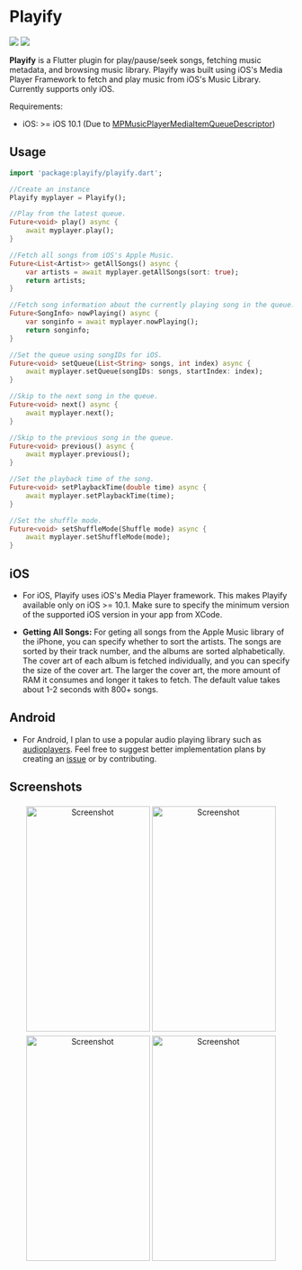 # Playify

![](https://badgen.net/pub/v/playify) ![](https://badgen.net/pub/flutter-platform/playify)

<b>Playify</b> is a Flutter plugin for play/pause/seek songs, fetching music metadata, and browsing music library. Playify was built using iOS's Media Player Framework to fetch and play music from iOS's Music Library. Currently supports only iOS.

Requirements: 
* iOS: >= iOS 10.1 (Due to [MPMusicPlayerMediaItemQueueDescriptor](https://developer.apple.com/documentation/mediaplayer/mpmusicplayermediaitemqueuedescriptor))

## Usage

```dart
import 'package:playify/playify.dart';

//Create an instance
Playify myplayer = Playify();

//Play from the latest queue.
Future<void> play() async {
	await myplayer.play();
}

//Fetch all songs from iOS's Apple Music.
Future<List<Artist>> getAllSongs() async {
	var artists = await myplayer.getAllSongs(sort: true);
	return artists;
}

//Fetch song information about the currently playing song in the queue.
Future<SongInfo> nowPlaying() async {
	var songinfo = await myplayer.nowPlaying();
	return songinfo;
}

//Set the queue using songIDs for iOS.
Future<void> setQueue(List<String> songs, int index) async {
	await myplayer.setQueue(songIDs: songs, startIndex: index);
}

//Skip to the next song in the queue.
Future<void> next() async {
	await myplayer.next();
}

//Skip to the previous song in the queue.
Future<void> previous() async {
	await myplayer.previous();
}

//Set the playback time of the song.
Future<void> setPlaybackTime(double time) async {
	await myplayer.setPlaybackTime(time);
}

//Set the shuffle mode.
Future<void> setShuffleMode(Shuffle mode) async {
	await myplayer.setShuffleMode(mode);
}
```

## iOS

* For iOS, Playify uses iOS's Media Player framework. This makes Playify available only on iOS >= 10.1. Make sure to specify the minimum version of the supported iOS version in your app from XCode.

* <b>Getting All Songs:</b> For geting all songs from the Apple Music library of the iPhone, you can specify whether to sort the artists. The songs are sorted by their track number, and the albums are sorted alphabetically. The cover art of each album is fetched individually, and you can specify the size of the cover art. The larger the cover art, the more amount of RAM it consumes and longer it takes to fetch. The default value takes about 1-2 seconds with 800+ songs.   

## Android

* For Android, I plan to use a popular audio playing library such as [audioplayers](https://pub.dev/packages/audioplayers). Feel free to suggest better implementation plans by creating an [issue](https://github.com/iberatkaya/playify/issues) or by contributing.

## Screenshots

<p align="center">
    <img alt="Screenshot" style="margin-top: 4px;" alt="Screenshot" src="https://raw.githubusercontent.com/iberatkaya/playify/master/example/screenshots/1.png" width="220" height="400">
    <img alt="Screenshot" style="margin-top: 4px;" alt="Screenshot" src="https://raw.githubusercontent.com/iberatkaya/playify/master/example/screenshots/2.png" width="220" height="400">
    <img alt="Screenshot" style="margin-top: 4px;" alt="Screenshot" src="https://raw.githubusercontent.com/iberatkaya/playify/master/example/screenshots/3.png" width="220" height="400">
	<img alt="Screenshot" style="margin-top: 4px;" alt="Screenshot" src="https://raw.githubusercontent.com/iberatkaya/playify/master/example/screenshots/4.png" width="220" height="400">
</p>
